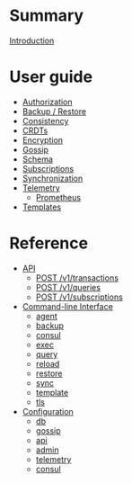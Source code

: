 # Summary

[Introduction](intro.md)

# User guide
- [Authorization]()
- [Backup / Restore]()
- [Consistency]()
- [CRDTs](crdts.md)
- [Encryption]()
- [Gossip]()
- [Schema](schema.md)
- [Subscriptions]()
- [Synchronization]()
- [Telemetry](telemetry/README.md)
    - [Prometheus](telemetry/prometheus.md)
- [Templates]()

# Reference
- [API](api/README.md)
    - [POST /v1/transactions](api/transactions.md)
    - [POST /v1/queries](api/queries.md)
    - [POST /v1/subscriptions](api/subscriptions.md)
- [Command-line Interface](cli/README.md)
    - [agent]()
    - [backup](cli/backup.md)
    - [consul]()
    - [exec]()
    - [query]()
    - [reload]()
    - [restore](cli/restore.md)
    - [sync]()
    - [template]()
    - [tls](cli/tls.md)
- [Configuration](config/README.md)
    - [db](config/db.md)
    - [gossip](config/gossip.md)
    - [api]()
    - [admin]()
    - [telemetry]()
    - [consul]()